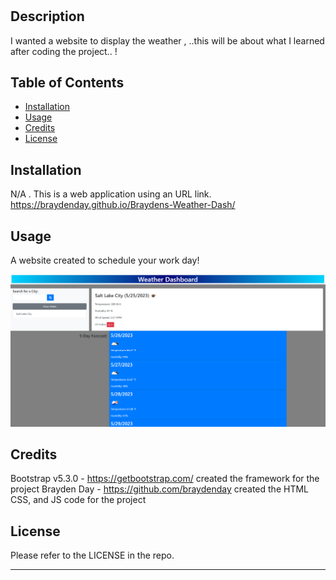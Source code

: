 # <Braydens-WeatherDashboard-Module-6-Challenge>

## Description

I wanted a website to display the weather , ..this will be about what I learned after coding the project.. !

## Table of Contents

- [Installation](#installation)
- [Usage](#usage)
- [Credits](#credits)
- [License](#license)

## Installation

N/A . This is a web application using an URL link. https://braydenday.github.io/Braydens-Weather-Dash/

## Usage

A website created to schedule your work day!

![weather-dashboard](/Assets/Screenshot1.png?raw=true "Weather Dashboard")

## Credits
Bootstrap v5.3.0 - https://getbootstrap.com/ created the framework for the project 
Brayden Day - https://github.com/braydenday created the HTML CSS, and JS code for the project

## License

Please refer to the LICENSE in the repo.

---